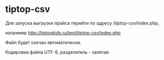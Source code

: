 # tiptop-csv

Для запуска выгрузки прайса перейти по адресу /tiptop-csv/index.php,

например http://tiptopkids.ru/test/tiptop-csv/index.php

Файл будет скачан автоматически.

Кодировка файла UTF-8, разделитель - запятая.
